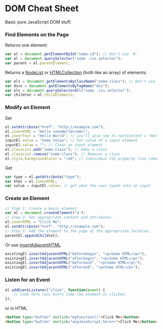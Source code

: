 # DOM Cheat Sheet
Basic pure JavaScript DOM stuff.

### Find Elements on the Page
Returns one element:

```js
var el = document.getElementById("some-id"); // Don't use '#'
var el = document.querySelector("some .css.selector");
var parent = el.parentElement;
```

Returns a [NodeList](https://developer.mozilla.org/en-US/docs/Web/API/NodeList) or [HTMLCollection](https://developer.mozilla.org/en-US/docs/Web/API/HTMLCollection) (both like an array) of elements:

```js
var els = document.getElementsByClassName("some-class"); // Don't use '.'
var divs = document.getElementsByTagName("div");
var els = document.querySelectorAll("some .css.selector");
var children = el.childElements;
```

### Modify an Element
Set

```js
el.setAttribute("href", "http://example.com");
el.innerHTML = "Hello <em>World</em>!";
el.innerText = "Hello World"; // you'll also see el.textContent = "Hello World";
inputEl.value = "Some Value"; // Set value of a input element
inputEl.value = ""; // Clear an input element
el.classList.add("some-class"); // Adds a class
el.classList.remove("some-class"); // Removes a class
el.style.backgroundColor = "red"; // individual CSS property (use camel case)
```

Get

```js
var type = el.getAttribute("type");
var html = el.innerHTML;
var value = inputEl.value; // get what the user typed into an input
```

### Create an Element
```js
// Step 1: Create a basic element.
var el = document.createElement("a");
// Step 2: Set appropriate content and attributes.
el.innerHTML = "Click Me";
el.setAttribute("href", "http://example.com");
// Step 3: Add the element to the page at the appropriate location.
parentEl.appendChild(el);
```

Or use [insertAdjacentHTML](https://developer.mozilla.org/en-US/docs/Web/API/Element/insertAdjacentHTML)
```js
existingEl.insertAdjacentHTML("beforebegin", "<p>Some HTML</p>");
existingEl.insertAdjacentHTML("afterbegin", "<p>Some HTML</p>");
existingEl.insertAdjacentHTML("beforeend", "<p>Some HTML</p>");
existingEl.insertAdjacentHTML("afterend", "<p>Some HTML</p>");
```

### Listen for an Event
```js
el.addEventListener("click", function(event) {
    // Code here runs every time the element is clicked.
});
```

or in HTML

```html
<button type="button" onclick="myFunction()">Click Me</button>
<button type="button" onclick="anyJavaScript.here++">Click Me</button>
```